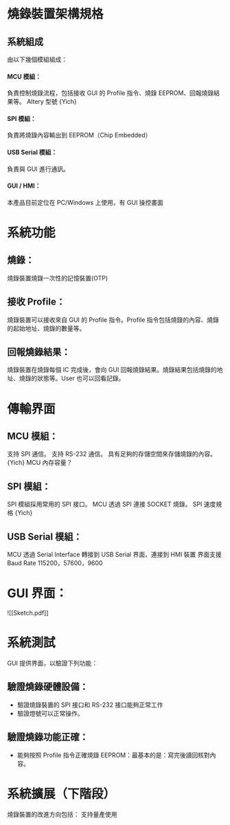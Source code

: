 
# 燒錄裝置架構規格

## 系統組成
由以下幾個模組組成：
#### MCU 模組：
負責控制燒錄流程，包括接收 GUI 的 Profile 指令、燒錄 EEPROM、回報燒錄結果等。
Altery 型號 {Yich}
#### SPI 模組：
負責將燒錄內容輸出到 EEPROM（Chip Embedded）
#### USB Serial 模組：
負責與 GUI 進行通訊。
#### GUI / HMI：
本產品目前定位在 PC/Windows 上使用，有 GUI 操控畫面

# 系統功能
## 燒錄：
燒錄裝置燒錄一次性的記憶裝置(OTP)
## 接收 Profile：
燒錄裝置可以接收來自 GUI 的 Profile 指令。Profile 指令包括燒錄的內容、燒錄的起始地址、燒錄的數量等。
## 回報燒錄結果：
燒錄裝置在燒錄每個 IC 完成後，會向 GUI 回報燒錄結果。燒錄結果包括燒錄的地址、燒錄的狀態等。User 也可以回看記錄。

# 傳輸界面
## MCU 模組：
支持 SPI 通信。
支持 RS-232 通信。
具有足夠的存儲空間來存儲燒錄的內容。{Yich} MCU 內存容量？

## SPI 模組：
SPI 模組採用常用的 SPI 接口。
MCU 透過 SPI 連接 SOCKET 燒錄。
SPI 速度規格 {Yich} 
## USB Serial 模組：
MCU 透過 Serial Interface 轉接到 USB Serial 界面，連接到 HMI 裝置
界面支援 Baud Rate 115200，57600，9600

# GUI 界面：
![[Sketch.pdf]]


# 系統測試
GUI 提供界面，以驗證下列功能：
## 驗證燒錄硬體設備：
+ 驗證燒錄裝置的 SPI 接口和 RS-232 接口能夠正常工作
+ 驗證燈號可以正常操作。
## 驗證燒錄功能正確：
+ 能夠按照 Profile 指令正確燒錄 EEPROM：最基本的是：寫完後讀回核對內容。

# 系統擴展（下階段）
燒錄裝置的改進方向包括：
支持量產使用
